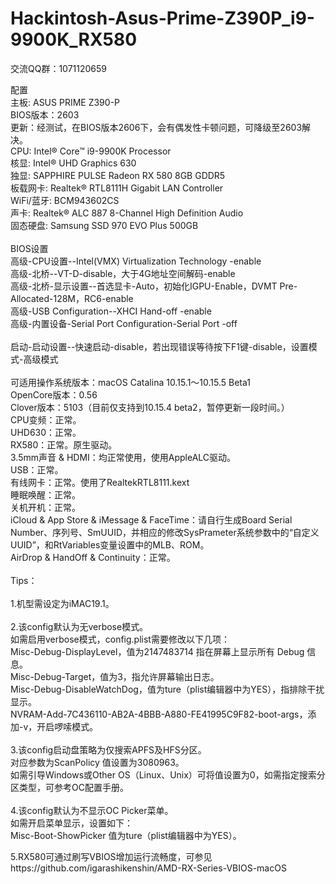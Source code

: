 # Hackintosh-Asus-Prime-Z390P_i9-9900K_RX580

交流QQ群：1071120659

配置 \
主板: ASUS PRIME Z390-P \
BIOS版本：2603 \
更新：经测试，在BIOS版本2606下，会有偶发性卡顿问题，可降级至2603解决。\
CPU: Intel® Core™ i9-9900K Processor \
核显: Intel® UHD Graphics 630 \
独显: SAPPHIRE PULSE Radeon RX 580 8GB GDDR5 \
板载网卡: Realtek® RTL8111H Gigabit LAN Controller  \
WiFi/蓝牙: BCM943602CS \
声卡: Realtek® ALC 887 8-Channel High Definition Audio \
固态硬盘: Samsung SSD 970 EVO Plus 500GB \
 \
BIOS设置 \
高级-CPU设置--Intel(VMX) Virtualization Technology -enable \
高级-北桥--VT-D-disable，大于4G地址空间解码-enable \
高级-北桥-显示设置--首选显卡-Auto，初始化IGPU-Enable，DVMT Pre-Allocated-128M，RC6-enable \
高级-USB Configuration--XHCI Hand-off -enable \
高级-内置设备-Serial Port Configuration-Serial Port -off \
 \
启动-启动设置--快速启动-disable，若出现错误等待按下F1键-disable，设置模式-高级模式 \
 \
可适用操作系统版本：macOS Catalina 10.15.1～10.15.5 Beta1 \
OpenCore版本：0.56\
Clover版本：5103（目前仅支持到10.15.4 beta2，暂停更新一段时间。）\
CPU变频：正常。\
UHD630：正常。\
RX580：正常。原生驱动。\
3.5mm声音 & HDMI：均正常使用，使用AppleALC驱动。\
USB：正常。\
有线网卡：正常。使用了RealtekRTL8111.kext\
睡眠唤醒：正常。\
关机开机：正常。\
iCloud & App Store & iMessage & FaceTime：请自行生成Board Serial Number、序列号、SmUUID，并相应的修改SysPrameter系统参数中的“自定义UUID”，和RtVariables变量设置中的MLB、ROM。\
AirDrop & HandOff & Continuity：正常。\
 \
Tips：\
 \
1.机型需设定为iMAC19.1。\
 \
2.该config默认为无verbose模式。\
如需启用verbose模式，config.plist需要修改以下几项：\
Misc-Debug-DisplayLevel，值为2147483714 指在屏幕上显示所有 Debug 信息。\
Misc-Debug-Target，值为3，指允许屏幕输出日志。\
Misc-Debug-DisableWatchDog，值为ture（plist编辑器中为YES），指排除干扰显示。\
NVRAM-Add-7C436110-AB2A-4BBB-A880-FE41995C9F82-boot-args，添加-v，开启啰嗦模式。\
 \
3.该config启动盘策略为仅搜索APFS及HFS分区。\
对应参数为ScanPolicy 值设置为3080963。\
如需引导Windows或Other OS（Linux、Unix）可将值设置为0，如需指定搜索分区类型，可参考OC配置手册。\
 \
4.该config默认为不显示OC Picker菜单。\
如需开启菜单显示，设置如下：\
Misc-Boot-ShowPicker 值为ture（plist编辑器中为YES）。

5.RX580可通过刷写VBIOS增加运行流畅度，可参见https://github.com/igarashikenshin/AMD-RX-Series-VBIOS-macOS

